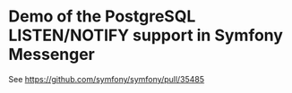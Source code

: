 # Demo of the PostgreSQL LISTEN/NOTIFY support in Symfony Messenger

See https://github.com/symfony/symfony/pull/35485
